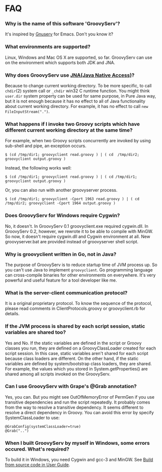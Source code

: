 # FAQ


### Why is the name of this software 'GroovyServ'?

It's inspired by [Gnuserv](http://www.emacswiki.org/emacs/GnuClient) for Emacs.
Don't you know it?


### What environments are supported?

Linux, Windows and Mac OS X are supported, so far.
GroovyServ can use on the environment which supports both JDK and JNA.


### Why does GroovyServ use [JNA(Java Native Access)](https://jna.dev.java.net/)?

Because to change current working directory.
To be more specific, to call `chdir`(2) system call or `_chdir` win32 C runtime function.
You might think `user.dir` system property can be used for same purpose, in Pure Java way, but it is not enough because it has no effect to all of Java functionality about current working directory.
For example, it has no effect to call `new FileInputStream(".")`.


### What happens if I invoke two Groovy scripts which have different current working directory at the same time?

For example, when two Groovy scripts concurrently are invoked by using sub-shell and pipe, an exception occurs.

```
$ (cd /tmp/dir1; groovyclient read.groovy ) | ( cd  /tmp/dir2; groovyclient output.groovy )
```

Instead, the following works well:

```
$ (cd /tmp/dir1; groovyclient read.groovy ) | ( cd /tmp/dir1; groovyclient output.groovy )
```

Or, you can also run with another groovyserver process.

```
$ (cd /tmp/dir1; groovyclient -Cport 1963 read.groovy ) | ( cd /tmp/dir2; groovyclient -Cport 1964 output.groovy )
```


### Does GroovyServ for Windows require Cygwin?

No, it doesn't. In GroovyServ 0.1 groovyclient.exe required cygwin.dll.
In GroovyServ 0.2, however, we rewrote it to be able to compile with MinGW.
So now, it doesn't require cygwin.dll and Cygwin environment at all.
New groovyserver.bat are provided instead of groovyserver shell script.


### Why is groovyclient written in Go, not in Java?

The purpose of GroovyServ is to reduce startup time of JVM process up.
So you can't use Java to implement `groovyclient`.
Go programming language can cross-compile binaries for other environments on everywhere.
It's very powerful and useful feature for a tool developer like me.

### What is the server-client communication protocol?

It is a original proprietary protocol. To know the sequence of the protocol,
please read comments in ClientProtocols.groovy or groovyclient.rb for details.


### If the JVM process is shared by each script session, static variables are shared too?

Yes and No.
If the static variables are defined in the script or Groovy classes you run,
they are defined on a GroovyClassLoader created for each script session.
In this case, static variables aren't shared for each script because class loaders are different.
On the other hand, if the static variables are defined by system/bootstrap class loaders, they are shared.
For example, the values which you stored in System.getProperties() are shared among all scripts invoked on the GroovyServ.


### Can I use GroovyServ with Grape's @Grab annotation?

Yes, you can.
But you might see OutOfMemoryError of PermGen if you use transitive dependencies and run the script repeatedly.
It probably comes from the way to resolve a transitive dependency.
It seems different to resolve a direct dependency in Groovy.
You can avoid this error by specify SystemClassLoader to use:

```
@GrabConfig(systemClassLoader=true)
@Grab("..")
```


### When I built GroovyServ by myself in Windows, some errors occured. What's required?

To build it in Windows, you need Cygwin and gcc-3 and MinGW.
See [Build from source code in User Guide](howtobuild.md).
